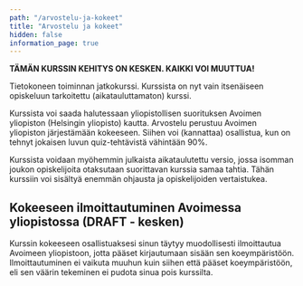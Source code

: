 ```yaml
---
path: "/arvostelu-ja-kokeet"
title: "Arvostelu ja kokeet"
hidden: false
information_page: true
---
```



**TÄMÄN KURSSIN KEHITYS ON KESKEN. KAIKKI VOI MUUTTUA!**

Tietokoneen toiminnan jatkokurssi. Kurssista on nyt vain itsenäiseen opiskeluun tarkoitettu (aikatauluttamaton) kurssi.

Kurssista voi saada halutessaan yliopistollisen suorituksen Avoimen yliopiston (Helsingin yliopisto) kautta. Arvostelu perustuu Avoimen yliopiston järjestämään kokeeseen. Siihen voi (kannattaa) osallistua, kun on tehnyt jokaisen luvun quiz-tehtävistä vähintään 90%.

Kurssista voidaan myöhemmin julkaista aikataulutettu versio, jossa isomman joukon opiskelijoita otaksutaan suorittavan kurssia samaa tahtia. Tähän kurssiin voi sisältyä enemmän ohjausta ja opiskelijoiden vertaistukea.

## Kokeeseen ilmoittautuminen Avoimessa yliopistossa (DRAFT - kesken)

Kurssin kokeeseen osallistuaksesi sinun täytyy muodollisesti ilmoittautua Avoimeen yliopistoon, jotta pääset kirjautumaan sisään sen koeympäristöön. Ilmoittautuminen ei vaikuta muuhun kuin siihen että pääset koeympäristöön, eli sen väärin tekeminen ei pudota sinua pois kurssilta.
